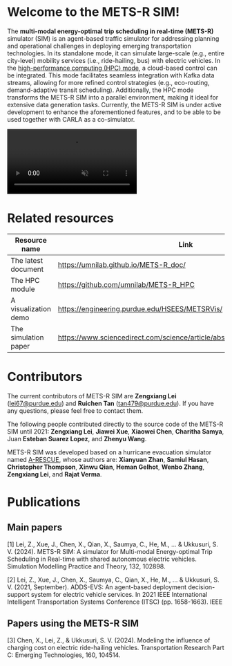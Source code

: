 # Welcome to the METS-R SIM!

The **multi-modal energy-optimal trip scheduling in real-time (METS-R)** simulator (SIM) is an agent-based traffic simulator for addressing planning and operational challenges in deploying emerging transportation technologies. In its standalone mode, it can simulate large-scale (e.g., entire city-level) mobility services (i.e., ride-hailing, bus) with electric vehicles. In the [high-performance computing (HPC) mode](https://github.com/umnilab/METS-R_HPC), a cloud-based control can be integrated. This mode facilitates seamless integration with Kafka data streams, allowing for more refined control strategies (e.g., eco-routing, demand-adaptive transit scheduling). Additionally, the HPC mode transforms the METS-R SIM into a parallel environment, making it ideal for extensive data generation tasks. Currently, the METS-R SIM is under active development to enhance the aforementioned features, and to be able to be used together with CARLA as a co-simulator.

<video src="https://user-images.githubusercontent.com/7522913/203042173-8eaa13db-bcdc-4fc3-aa54-40d3640fa6ee.mp4" data-canonical-src="https://user-images.githubusercontent.com/7522913/203042173-8eaa13db-bcdc-4fc3-aa54-40d3640fa6ee.mp4" controls="controls" muted="muted" class="d-block rounded-bottom-2 border-top width-fit" style="max-height:640px;">
</video>

# Related resources

| Resource name      | Link      |
| ------------- | ------------- |
| The latest document | https://umnilab.github.io/METS-R_doc/ |
| The HPC module | https://github.com/umnilab/METS-R_HPC |
| A visualization demo | https://engineering.purdue.edu/HSEES/METSRVis/ |
| The simulation paper | https://www.sciencedirect.com/science/article/abs/pii/S1569190X24000121 |


# Contributors
The current contributors of METS-R SIM are **Zengxiang Lei** (lei67@purdue.edu) and **Ruichen Tan** (tan479@purdue.edu). If you have any questions, please feel free to contact them.

The following people contributed directly to the source code of the METS-R SIM until 2021: **Zengxiang Lei**, **Jiawei Xue**, **Xiaowei Chen**, **Charitha Samya**, Juan **Esteban Suarez Lopez**, and **Zhenyu Wang**.

METS-R SIM was developed based on a hurricane evacuation simulator named [A-RESCUE](https://github.com/umnilab/A_RESCUE), whose authors are: **Xianyuan Zhan**, **Samiul Hasan**, **Christopher Thompson**, **Xinwu Qian**, **Heman Gelhot**, **Wenbo Zhang**, **Zengxiang Lei**, and **Rajat Verma**.

# Publications

## Main papers
[1] Lei, Z., Xue, J., Chen, X., Qian, X., Saumya, C., He, M., ... & Ukkusuri, S. V. (2024). METS-R SIM: A simulator for Multi-modal Energy-optimal Trip Scheduling in Real-time with shared autonomous electric vehicles. Simulation Modelling Practice and Theory, 132, 102898.

[2] Lei, Z., Xue, J., Chen, X., Saumya, C., Qian, X., He, M., ... & Ukkusuri, S. V. (2021, September). ADDS-EVS: An agent-based deployment decision-support system for electric vehicle services. In 2021 IEEE International Intelligent Transportation Systems Conference (ITSC) (pp. 1658-1663). IEEE

## Papers using the METS-R SIM

[3] Chen, X., Lei, Z., & Ukkusuri, S. V. (2024). Modeling the influence of charging cost on electric ride-hailing vehicles. Transportation Research Part C: Emerging Technologies, 160, 104514.

